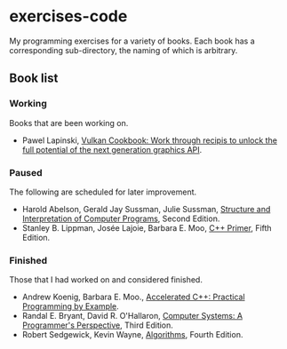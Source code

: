 # exercises-code

My programming exercises for a variety of books. Each book has a corresponding sub-directory, the naming of which is arbitrary.

## Book list

### Working

Books that are been working on.
- Pawel Lapinski, [Vulkan Cookbook: Work through recipis to unlock the full potential of the next generation graphics API](vulkancb/).


### Paused

 The following are scheduled for later improvement.

 - Harold Abelson, Gerald Jay Sussman, Julie Sussman, [Structure and Interpretation of Computer Programs](sicp/), Second Edition.
- Stanley B. Lippman, Josée Lajoie, Barbara E. Moo, [C++ Primer](cppprimer/), Fifth Edition.

### Finished

Those that I had worked on and considered finished.

- Andrew Koenig, Barbara E. Moo., [Accelerated C++: Practical Programming by Example](acceleratedcpp/).
- Randal E. Bryant, David R. O'Hallaron, [Computer Systems: A Programmer's Perspective](csapp/), Third Edition.
- Robert Sedgewick, Kevin Wayne, [Algorithms](algs/), Fourth Edition.